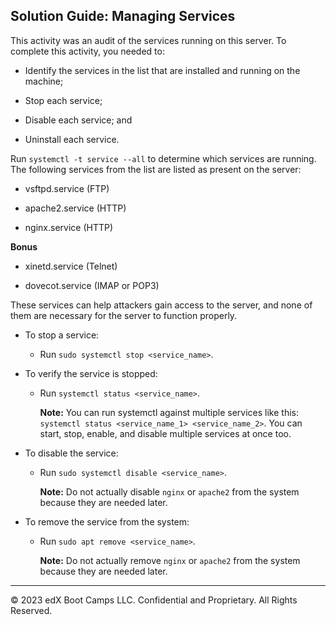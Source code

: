 ## Solution Guide: Managing Services

 This activity was an audit of the services running on this server. To complete this activity, you needed to:

- Identify the services in the list that are installed and running on the machine;

- Stop each service;

- Disable each service; and

- Uninstall each service.

Run `systemctl -t service --all` to determine which services are running. The following services from the list are listed as present on the server:

- vsftpd.service (FTP)

- apache2.service (HTTP)

- nginx.service (HTTP)

**Bonus**

- xinetd.service (Telnet)

- dovecot.service (IMAP or POP3)

These services can help attackers gain access to the server, and none of them are necessary for the server to function properly.

- To stop a service:

  - Run `sudo systemctl stop <service_name>`.

- To verify the service is stopped:

  - Run `systemctl status <service_name>`.

    **Note:** You can run systemctl against multiple services like this: `systemctl status <service_name_1> <service_name_2>`. You can start, stop, enable, and disable multiple services at once too. 

- To disable the service:

  - Run `sudo systemctl disable <service_name>`.

    **Note:** Do not actually disable `nginx` or `apache2` from the system because they are needed later.

- To remove the service from the system:

  - Run `sudo apt remove <service_name>`.

    **Note:** Do not actually remove `nginx` or `apache2` from the system because they are needed later.

---
© 2023 edX Boot Camps LLC. Confidential and Proprietary. All Rights Reserved.  
